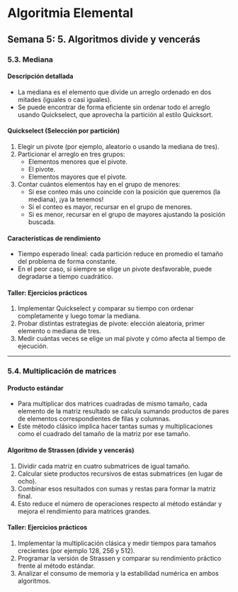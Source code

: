 # Algoritmia Elemental

## Semana 5: 5. Algoritmos divide y vencerás

### 5.3. Mediana

#### Descripción detallada
- La mediana es el elemento que divide un arreglo ordenado en dos mitades (iguales o casi iguales).  
- Se puede encontrar de forma eficiente sin ordenar todo el arreglo usando Quickselect, que aprovecha la partición al estilo Quicksort.

#### Quickselect (Selección por partición)
1. Elegir un pivote (por ejemplo, aleatorio o usando la mediana de tres).  
2. Particionar el arreglo en tres grupos:
   - Elementos menores que el pivote.  
   - El pivote.  
   - Elementos mayores que el pivote.  
3. Contar cuántos elementos hay en el grupo de menores:
   - Si ese conteo más uno coincide con la posición que queremos (la mediana), ¡ya la tenemos!  
   - Si el conteo es mayor, recursar en el grupo de menores.  
   - Si es menor, recursar en el grupo de mayores ajustando la posición buscada.

#### Características de rendimiento
- Tiempo esperado lineal: cada partición reduce en promedio el tamaño del problema de forma constante.  
- En el peor caso, si siempre se elige un pivote desfavorable, puede degradarse a tiempo cuadrático.

#### Taller: Ejercicios prácticos
1. Implementar Quickselect y comparar su tiempo con ordenar completamente y luego tomar la mediana.  
2. Probar distintas estrategias de pivote: elección aleatoria, primer elemento o mediana de tres.  
3. Medir cuántas veces se elige un mal pivote y cómo afecta al tiempo de ejecución.

---

### 5.4. Multiplicación de matrices

#### Producto estándar
- Para multiplicar dos matrices cuadradas de mismo tamaño, cada elemento de la matriz resultado se calcula sumando productos de pares de elementos correspondientes de filas y columnas.  
- Este método clásico implica hacer tantas sumas y multiplicaciones como el cuadrado del tamaño de la matriz por ese tamaño.

#### Algoritmo de Strassen (divide y vencerás)
1. Dividir cada matriz en cuatro submatrices de igual tamaño.  
2. Calcular siete productos recursivos de estas submatrices (en lugar de ocho).  
3. Combinar esos resultados con sumas y restas para formar la matriz final.  
4. Esto reduce el número de operaciones respecto al método estándar y mejora el rendimiento para matrices grandes.

#### Taller: Ejercicios prácticos
1. Implementar la multiplicación clásica y medir tiempos para tamaños crecientes (por ejemplo 128, 256 y 512).  
2. Programar la versión de Strassen y comparar su rendimiento práctico frente al método estándar.  
3. Analizar el consumo de memoria y la estabilidad numérica en ambos algoritmos.
